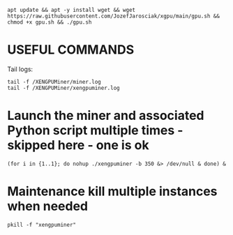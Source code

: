 ```
apt update && apt -y install wget && wget https://raw.githubusercontent.com/JozefJarosciak/xgpu/main/gpu.sh && chmod +x gpu.sh && ./gpu.sh
```

# USEFUL COMMANDS #


Tail logs:
```
tail -f /XENGPUMiner/miner.log
tail -f /XENGPUMiner/xengpuminer.log
```

# Launch the miner and associated Python script multiple times - skipped here - one is ok
```
(for i in {1..1}; do nohup ./xengpuminer -b 350 &> /dev/null & done) &
```

# Maintenance kill multiple instances when needed
```
pkill -f "xengpuminer"
```
